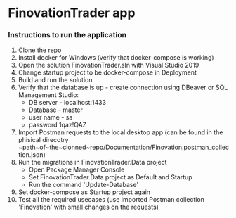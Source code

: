 # FinovationTrader app
### Instructions to run the application

1. Clone the repo
2. Install docker for Windows (verify that docker-compose is working)
3. Open the solution FinovationTrader.sln with Visual Studio 2019 
4. Change startup project to be docker-compose in Deployment 
5. Build and run the solution 
6. Verify that the database is up - create connection using DBeaver or SQL Management Studio:
    - DB server - localhost:1433
    - Database - master
    - user name - sa
    - password 1qaz!QAZ
7. Import Postman requests to the local desktop app (can be found in the phisical direcotry ~path~of~the~clonned~repo/Documentation/Finovation.postman_collection.json)
8. Run the migrations in FinovationTrader.Data project 
    - Open Package Manager Console
	- Set FinovationTrader.Data project as Default and Startup
	- Run the command 'Update-Database'
9. Set docker-compose as Startup project again
10. Test all the required usecases (use imported Postman collection 'Finovation' with small changes on the requests)